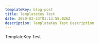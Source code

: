 ```yaml
---
templateKey: blog-post
title: TemplateKey Test
date: 2020-02-23T02:13:58.026Z
description: TemplateKey Test Description
---
```

TemplateKey Test
